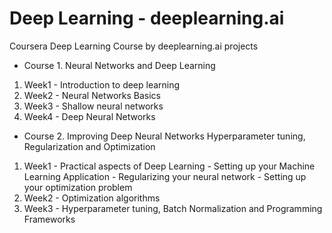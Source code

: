# Deep Learning - deeplearning.ai
Coursera Deep Learning Course by deeplearning.ai projects 
- Course 1. Neural Networks and Deep Learning
1. Week1 - Introduction to deep learning
2. Week2 - Neural Networks Basics
3. Week3 - Shallow neural networks
4. Week4 - Deep Neural Networks
- Course 2. Improving Deep Neural Networks Hyperparameter tuning, Regularization and Optimization
1. Week1 - Practical aspects of Deep Learning
         - Setting up your Machine Learning Application
         - Regularizing your neural network
         - Setting up your optimization problem
2. Week2 - Optimization algorithms
3. Week3 - Hyperparameter tuning, Batch Normalization and Programming Frameworks

